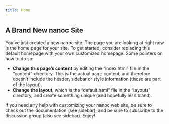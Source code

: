 ```yaml
---
title: Home
---
```


## A Brand New nanoc Site

You’ve just created a new nanoc site. The page you are looking at right now is the home page for your site. To get started, consider replacing this default homepage with your own customized homepage. Some pointers on how to do so:

- **Change this page’s content** by editing the “index.html” file in the “content” directory. This is the actual page content, and therefore doesn’t include the header, sidebar or style information (those are part of the layout).
- **Change the layout**, which is the “default.html” file in the “layouts” directory, and create something unique (and hopefully less bland).

If you need any help with customizing your nanoc web site, be sure to check out the documentation (see sidebar), and be sure to subscribe to the discussion group (also see sidebar). Enjoy!
